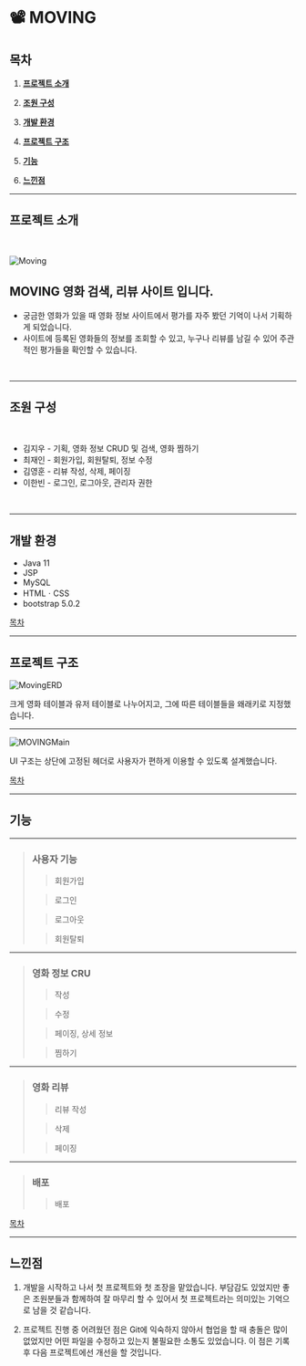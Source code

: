 # 📽 MOVING
## 목차
1. [**프로젝트 소개**](#프로젝트-소개)

2. [**조원 구성**](#조원-구성)

3. [**개발 환경**](#개발-환경)

4. [**프로젝트 구조**](#프로젝트-구조)

5. [**기능**](#기능)

6. [**느낀점**](#느낀점)

---

## 프로젝트 소개

<br/>

![Moving](https://user-images.githubusercontent.com/85823060/139210843-c95499e1-3332-4346-bc69-665207979c30.png)

## MOVING 영화 검색, 리뷰 사이트 입니다.
* 궁금한 영화가 있을 때 영화 정보 사이트에서 평가를 자주 봤던 기억이 나서 기획하게 되었습니다.
* 사이트에 등록된 영화들의 정보를 조회할 수 있고, 누구나 리뷰를 남길 수 있어 주관적인 평가들을 확인할 수 있습니다.

<br/>

---

## 조원 구성

<br/>

* 김지우 - 기획, 영화 정보 CRUD 및 검색, 영화 찜하기
* 최재인 - 회원가입, 회원탈퇴, 정보 수정
* 김영훈 - 리뷰 작성, 삭제, 페이징
* 이한빈 - 로그인, 로그아웃, 관리자 권한

<br/>

---

## 개발 환경
* Java 11
* JSP
* MySQL
* HTMLㆍCSS
* bootstrap 5.0.2

[목차](#목차)

---
## 프로젝트 구조

![MovingERD](https://user-images.githubusercontent.com/85823060/139211218-96b1f74b-3544-4afc-b0e4-ee5dde886b98.png)

크게 영화 테이블과 유저 테이블로 나누어지고, 그에 따른 테이블들을 왜래키로 지정했습니다.

---

![MOVINGMain](https://user-images.githubusercontent.com/85823060/139211367-6a6255f8-4953-4e66-ae47-260dac42027f.png)

UI 구조는 상단에 고정된 헤더로 사용자가 편하게 이용할 수 있도록 설계했습니다.

[목차](#목차)

---

## 기능

---

> ### 사용자 기능
>> 회원가입   
>> 
>
>> 로그인   
>> 
>
>> 로그아웃   
>> 
>
>> 회원탈퇴   
>> 
>

---

> ### 영화 정보 CRU
>> 작성   
>> 
>
>> 수정   
>> 
>
>> 페이징, 상세 정보   
>> 
>
>> 찜하기   
>> 
>

---
> ### 영화 리뷰
>> 리뷰 작성   
>> 
>
>> 삭제   
>> 
>
>> 페이징   
>> 
>

---

> ### 배포
>> 배포

[목차](#목차)

---

## 느낀점

1. 개발을 시작하고 나서 첫 프로젝트와 첫 조장을 맡았습니다. 부담감도 있었지만 좋은 조원분들과 함께하여 잘 마무리 할 수 있어서 첫 프로젝트라는 의미있는 기억으로 남을 것 같습니다.

2. 프로젝트 진행 중 어려웠던 점은 Git에 익숙하지 않아서 협업을 할 때 충돌은 많이 없었지만 어떤 파일을 수정하고 있는지 불필요한 소통도 있었습니다. 이 점은 기록 후 다음 프로젝트에선 개선을 할 것입니다.
